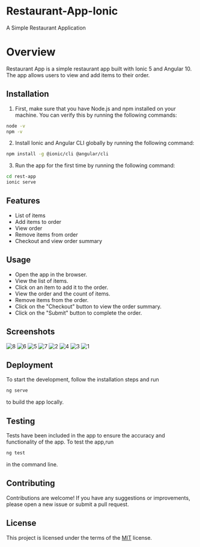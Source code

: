 
# Restaurant-App-Ionic

A Simple Restaurant Application

# Overview
Restaurant App is a simple restaurant app built with Ionic 5 and Angular 10. The app allows users to view and add items to their order.


## Installation

1. First, make sure that you have Node.js and npm installed on your machine. You can verify this by running the following commands:

```bash
node -v
npm -v
```
2. Install Ionic and Angular CLI globally by running the following command:
```bash
npm install -g @ionic/cli @angular/cli
```
3. Run the app for the first time by running the following command:
```bash
cd rest-app
ionic serve
```
    
## Features

- List of items  
- Add items to order  
- View order
- Remove items from order
- Checkout and view order summary


## Usage

- Open the app in the browser.
- View the list of items.
- Click on an item to add it to the order.
- View the order and the count of items.
- Remove items from the order.
- Click on the "Checkout" button to view the order summary.
- Click on the "Submit" button to complete the order.

## Screenshots

![8](https://github.com/201ranjith/restaurant-ionic-app/assets/128779350/3834e411-7f88-4c18-ad38-6aaef30a3dca) ![6](https://github.com/201ranjith/restaurant-ionic-app/assets/128779350/21a3dfd7-8e1a-44e5-8812-a484028c9441) ![5](https://github.com/201ranjith/restaurant-ionic-app/assets/128779350/6c9c8045-13b2-4ed6-b24a-43b9f6cfa4c4) ![7](https://github.com/201ranjith/restaurant-ionic-app/assets/128779350/92eb8fc1-7685-4ce1-956e-55148cc6596d) ![2](https://github.com/201ranjith/restaurant-ionic-app/assets/128779350/30d355eb-c2a8-4733-a673-24a312d7f5ae) ![4](https://github.com/201ranjith/restaurant-ionic-app/assets/128779350/645dde38-bc67-4e1a-a7d5-e167b13537c7) ![3](https://github.com/201ranjith/restaurant-ionic-app/assets/128779350/8be6a0b2-0112-4d53-a278-1f5bcde5fe63) ![1](https://github.com/201ranjith/restaurant-ionic-app/assets/128779350/8ea26a8c-a4f1-40a1-bcb4-d3751bf75a96)

## Deployment

To start the development, follow the installation steps and run
```bash
ng serve
```
 to build the app locally.

## Testing

Tests have been included in the app to ensure the accuracy and functionality of the app. To test the app,run 

```bash
ng test
```
 in the command line.

## Contributing

Contributions are welcome! If you have any suggestions or improvements, please open a new issue or submit a pull request.

## License

This project is licensed under the terms of the [MIT](https://choosealicense.com/licenses/mit/) license.


